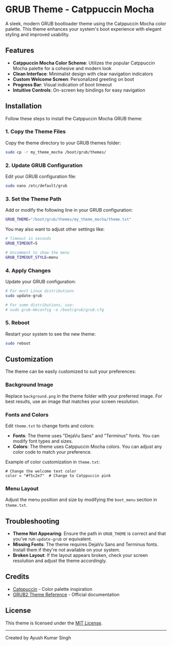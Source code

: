 # GRUB Theme - Catppuccin Mocha

A sleek, modern GRUB bootloader theme using the Catppuccin Mocha color palette. This theme enhances your system's boot experience with elegant styling and improved usability.

<!-- ![Theme Preview](preview.png) -->

## Features

- **Catppuccin Mocha Color Scheme**: Utilizes the popular Catppuccin Mocha palette for a cohesive and modern look
- **Clean Interface**: Minimalist design with clear navigation indicators
- **Custom Welcome Screen**: Personalized greeting on boot
- **Progress Bar**: Visual indication of boot timeout
- **Intuitive Controls**: On-screen key bindings for easy navigation

## Installation

Follow these steps to install the Catppuccin Mocha GRUB theme:

### 1. Copy the Theme Files

Copy the theme directory to your GRUB themes folder:

```bash
sudo cp -r my_theme_mocha /boot/grub/themes/
```

### 2. Update GRUB Configuration

Edit your GRUB configuration file:

```bash
sudo nano /etc/default/grub
```

### 3. Set the Theme Path

Add or modify the following line in your GRUB configuration:

```bash
GRUB_THEME="/boot/grub/themes/my_theme_mocha/theme.txt"
```

You may also want to adjust other settings like:

```bash
# Timeout in seconds
GRUB_TIMEOUT=5

# Uncomment to show the menu
GRUB_TIMEOUT_STYLE=menu
```

### 4. Apply Changes

Update your GRUB configuration:

```bash
# For most Linux distributions
sudo update-grub

# For some distributions, use:
# sudo grub-mkconfig -o /boot/grub/grub.cfg
```

### 5. Reboot

Restart your system to see the new theme:

```bash
sudo reboot
```

## Customization

The theme can be easily customized to suit your preferences:

### Background Image

Replace `background.png` in the theme folder with your preferred image. For best results, use an image that matches your screen resolution.

### Fonts and Colors

Edit `theme.txt` to change fonts and colors:

- **Fonts**: The theme uses "DejaVu Sans" and "Terminus" fonts. You can modify font types and sizes.
- **Colors**: The theme uses Catppuccin Mocha colors. You can adjust any color code to match your preference.

Example of color customization in `theme.txt`:

```
# Change the welcome text color
color = "#f5c2e7"  # Change to Catppuccin pink
```

### Menu Layout

Adjust the menu position and size by modifying the `boot_menu` section in `theme.txt`.

## Troubleshooting

- **Theme Not Appearing**: Ensure the path in `GRUB_THEME` is correct and that you've run `update-grub` or equivalent.
- **Missing Fonts**: The theme requires DejaVu Sans and Terminus fonts. Install them if they're not available on your system.
- **Broken Layout**: If the layout appears broken, check your screen resolution and adjust the theme accordingly.

## Credits

- [Catppuccin](https://github.com/catppuccin/catppuccin) - Color palette inspiration
- [GRUB2 Theme Reference](https://www.gnu.org/software/grub/manual/grub/html_node/Theme-file-format.html) - Official documentation

## License

This theme is licensed under the [MIT License](LICENSE).

---

Created by Ayush Kumar Singh